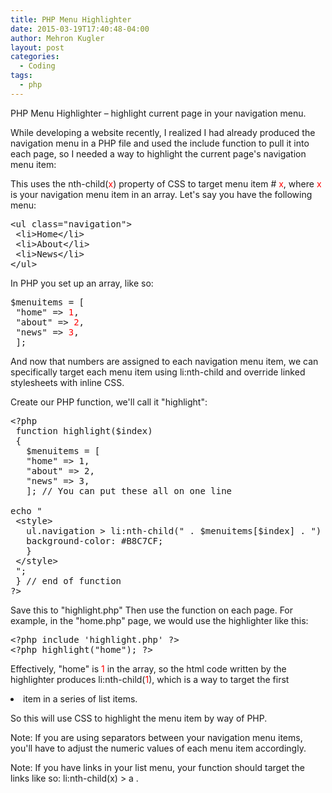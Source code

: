 ```yaml
---
title: PHP Menu Highlighter
date: 2015-03-19T17:40:48-04:00
author: Mehron Kugler
layout: post
categories:
  - Coding
tags:
  - php
---
```

PHP Menu Highlighter &#8211; highlight current page in your navigation menu.

While developing a website recently, I realized I had already produced the navigation menu in a PHP file and used the include function to pull it into each page, so I needed a way to highlight the current page's navigation menu item:

This uses the nth-child(<span style="color: #ff0000;">x</span>) property of CSS to target menu item # <span style="color: #ff0000;">x</span>, where <span style="color: #ff0000;">x</span> is your navigation menu item in an array. Let's say you have the following menu:

<pre>&lt;ul class="navigation"&gt;
 &lt;li&gt;Home&lt;/li&gt;
 &lt;li&gt;About&lt;/li&gt;
 &lt;li&gt;News&lt;/li&gt;
&lt;/ul&gt;</pre>

In PHP you set up an array, like so:

<pre>$menuitems = [
 "home" =&gt; <span style="color: #ff0000;">1</span>,
 "about" =&gt; <span style="color: #ff0000;">2</span>,
 "news" =&gt; <span style="color: #ff0000;">3</span>,
 ];
</pre>

And now that numbers are assigned to each navigation menu item, we can specifically target each menu item using li:nth-child and override linked stylesheets with inline CSS.

Create our PHP function, we'll call it "highlight":

<pre>&lt;?php
 function highlight($index)
 {
   $menuitems = [
   "home" =&gt; 1,
   "about" =&gt; 2,
   "news" =&gt; 3,
   ]; // You can put these all on one line

echo "
 &lt;style&gt;
   ul.navigation &gt; li:nth-child(" . $menuitems[$index] . ") {
   background-color: #B8C7CF;
   }
 &lt;/style&gt;
 ";
 } // end of function
?&gt;</pre>

Save this to "highlight.php"
Then use the function on each page. For example, in the "home.php" page, we would use the highlighter like this:

<pre>&lt;?php include 'highlight.php' ?&gt;
&lt;?php highlight("home"); ?&gt;</pre>

Effectively, "home" is <span style="color: #ff0000;">1</span> in the array, so the html code written by the highlighter produces li:nth-child(<span style="color: #ff0000;">1</span>), which is a way to target the first <li> item in a series of list items.

So this will use CSS to highlight the menu item by way of PHP.

Note: If you are using separators between your navigation menu items, you'll have to adjust the numeric values of each menu item accordingly.

Note: If you have <a> links in your list menu, your function should target the links like so: li:nth-child(x) > a .
